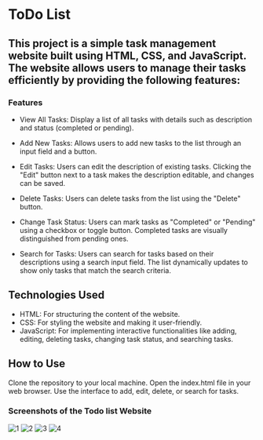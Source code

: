 # ToDo List
## This project is a simple task management website built using HTML, CSS, and JavaScript. The website allows users to manage their tasks efficiently by providing the following features:

### Features
- View All Tasks: Display a list of all tasks with details such as description and status (completed or pending).

- Add New Tasks: Allows users to add new tasks to the list through an input field and a button.

- Edit Tasks: Users can edit the description of existing tasks. Clicking the "Edit" button next to a task makes the description editable, and changes can be saved.

- Delete Tasks: Users can delete tasks from the list using the "Delete" button.

- Change Task Status: Users can mark tasks as "Completed" or "Pending" using a checkbox or toggle button. Completed tasks are visually distinguished from pending ones.

- Search for Tasks: Users can search for tasks based on their descriptions using a search input field. The list dynamically updates to show only tasks that match the search criteria.

## Technologies Used
- HTML: For structuring the content of the website.
- CSS: For styling the website and making it user-friendly.
- JavaScript: For implementing interactive functionalities like adding, editing, deleting tasks, changing task status, and searching tasks.
## How to Use
Clone the repository to your local machine.
Open the index.html file in your web browser.
Use the interface to add, edit, delete, or search for tasks.
### Screenshots of the Todo list Website
![1](https://github.com/user-attachments/assets/129b014b-7a82-43f2-8c2a-dd4b0c89880b)
![2](https://github.com/user-attachments/assets/c792616a-1175-40fd-b71f-0530b9321870)
![3](https://github.com/user-attachments/assets/cb8d8e4c-40b2-4fb4-bf94-5f14ee5ff315)
![4](https://github.com/user-attachments/assets/ce21a2f0-91c4-42b3-8629-5ef131688997)
